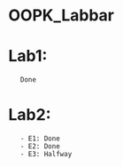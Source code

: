 # OOPK_Labbar

# Lab1: 
       Done

# Lab2: 
       - E1: Done
       - E2: Done
       - E3: Halfway

